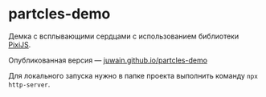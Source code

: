 # partcles-demo
Демка с всплывающими сердцами с использованием библиотеки [PixiJS](https://www.pixijs.com/).

Опубликованная версия — [juwain.github.io/partcles-demo](https://juwain.github.io/partcles-demo)

Для локального запуска нужно в папке проекта выполнить команду `npx http-server`.
